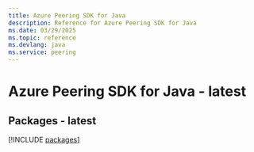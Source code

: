 ```yaml
---
title: Azure Peering SDK for Java
description: Reference for Azure Peering SDK for Java
ms.date: 03/29/2025
ms.topic: reference
ms.devlang: java
ms.service: peering
---
```

# Azure Peering SDK for Java - latest
## Packages - latest
[!INCLUDE [packages](peering-index.md)]